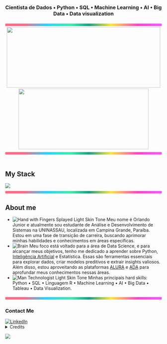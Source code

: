 <div align="center">
  
<!-- <img height="320em" src="https://mir-s3-cdn-cf.behance.net/project_modules/1400_opt_1/81bb4b165684019.640b6038d133e.gif"/> -->
<!-- <img height="350em" src="./.github/assets/baner-ciber.png"/> -->
  
</div>

<!-- <img src="./.github/assets/lineBar.png" width="100%" height="8px"/> -->
  
<h3 align="center">
  Cientista de Dados • Python • SQL • Machine Learning • AI • Big Data • Data visualization
</h3>

<div align='center'>
  
<img src="./.github/assets/lineBar.png" width="100%" height="8px"/>

<div align="center">  
  
  <img width="99%" height="195px" src="https://github-readme-stats.vercel.app/api?username=orlandojsjunior&show_icons=true&count_private=true&title_color=80F7D4&icon_color=9d00ff&text_color=c9d1d9&bg_color=0d1117&border_color=fff0" /> 
  
  <img width="91%" height="195px" src="https://github-readme-stats.vercel.app/api/top-langs/?username=orlandojsjunior&layout=compact&title_color=80F7D4&text_color=fff&bg_color=0d1117&border_color=fff0" />
  
</div>
</div>

<img src="./.github/assets/lineBar.png" width="100%" height="8px"/>

<div><br/>
  
## My Stack

<img src="https://skillicons.dev/icons?i=vscode,python,anaconda,sqlite,postgres,mysql,r,pytorch,git,github,aws,windows&theme=dark"/>

<img src="./.github/assets/lineBar.png" width="100%" height="8px"/>

## About me

- <img src="https://raw.githubusercontent.com/Tarikul-Islam-Anik/Animated-Fluent-Emojis/master/Emojis/Hand%20gestures/Hand%20with%20Fingers%20Splayed%20Light%20Skin%20Tone.png" alt="Hand with Fingers Splayed Light Skin Tone" width="25" height="25" /> Meu nome é Orlando Junior e atualmente sou estudante de Análise e Desenvolvimento de Sistemas na UNINASSAU, localizada em Campina Grande, Paraíba. Estou em uma fase de transição de carreira, buscando aprimorar minhas habilidades e conhecimentos em áreas específicas.<br/>
- <img src="https://raw.githubusercontent.com/Tarikul-Islam-Anik/Animated-Fluent-Emojis/master/Emojis/Hand%20gestures/Brain.png" alt="Brain" width="25" height="25" /> Meu foco está voltado para a área de Data Science, e para alcançar meus objetivos, tenho me dedicado a aprender sobre Python, [Inteligência Artificial](https://catalog-education.oracle.com/pls/certview/sharebadge?id=61B339CA3932731E3F4D8B073264E65EEAB408BB3C8FB92235F82E9A5BD7F221#) e Estatística. Essas são ferramentas essenciais para explorar dados, criar modelos preditivos e extrair insights valiosos. Além disso, estou aproveitando as plataformas [ALURA](https://cursos.alura.com.br/user/orlandojsjunior) e [ADA](https://comunidade.ada.tech/) para aprofundar meus conhecimentos nessas áreas.<br/>
- <img src="https://raw.githubusercontent.com/Tarikul-Islam-Anik/Animated-Fluent-Emojis/master/Emojis/People%20with%20professions/Man%20Technologist%20Light%20Skin%20Tone.png" alt="Man Technologist Light Skin Tone" width="25" height="25" /> Minhas principais hard skills: Python • SQL • Linguagem R • Machine Learning • AI • Big Data • Tableau • Data Visualization. <br />
<!-- - <img src="https://raw.githubusercontent.com/Tarikul-Islam-Anik/Animated-Fluent-Emojis/master/Emojis/People%20with%20professions/Boy%20Light%20Skin%20Tone.png" alt="Boy Light Skin Tone" width="25" height="25" /> Sou muito família, amo esta em casa com minha esposa e filho, amo ser marido e pai.<br /> 
- <img src="https://raw.githubusercontent.com/Tarikul-Islam-Anik/Animated-Fluent-Emojis/master/Emojis/People%20with%20professions/Teacher%20Light%20Skin%20Tone.png" alt="Left Speech Bubble" width="25" height="25" /> Quanto a minha experiência profissional, eu sou especialista em suporte e gerenciamento de infraestrutura de TI com mais de 17 anos de experiência. -->

<img src="./.github/assets/lineBar.png" width="100%" height="8px"/>

<h3>Contact Me</h3>
<div align="left">
<!-- <p>
<a href="mailto:orlandojsjunior@hotmamail.com">
<img src="https://img.shields.io/badge/-email-020114?style=for-the-badge&amp;logo=microsoft-outlook&amp;logoColor=6ED2B6&amp;color:FFF" alt="E-mail"> -->
  
</a>
<a href="https://www.linkedin.com/in/orlandojsjunior"><img src="https://img.shields.io/badge/-LinkedIn-020114?style=for-the-badge&amp;logo=linkedin&amp;logoColor=6ED2B6&amp;color:FFF" alt="LinkedIn"></a>
</div>

<details align="left">
  <summary>Credits</summary> 
  - GitHub Stats by <a href="https://github.com/anuraghazra/github-readme-stats">anuraghazra</a>
  <br>
   - GitHub Streak by <a href="https://github.com/DenverCoder1/github-readme-streak-stats">DenverCoder1</a>
  <br>
   - Skills on your GitHub - tandpfun <a href="https://github.com/tandpfun/skill-icons">Skill Icons</a>
  <br>
  - Developer vector created by <a href="https://www.freepik.com/vectors/developer">storyset - www.freepik.com</a> (edited by author)
</details>

<a href="https://hits.seeyoufarm.com"><img src="https://hits.seeyoufarm.com/api/count/incr/badge.svg?url=https%3A%2F%2Fgithub.com%2Forlandojsjunior&count_bg=%233D8EC8&title_bg=%23555555&icon=&icon_color=%23E7E7E7&title=Visitantes&edge_flat=false"/></a>
